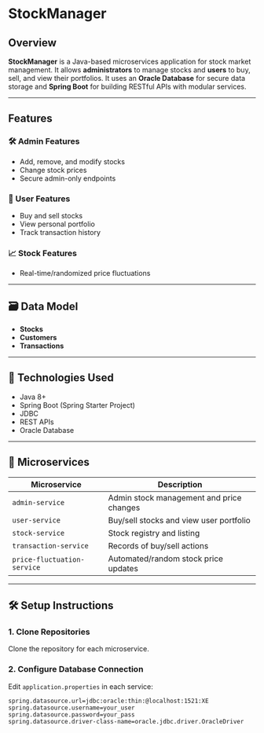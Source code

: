 # StockManager

## Overview

**StockManager** is a Java-based microservices application for stock market management. It allows **administrators** to manage stocks and **users** to buy, sell, and view their portfolios. It uses an **Oracle Database** for secure data storage and **Spring Boot** for building RESTful APIs with modular services.

---

## Features

### 🛠️ Admin Features
- Add, remove, and modify stocks
- Change stock prices
- Secure admin-only endpoints

### 👤 User Features
- Buy and sell stocks
- View personal portfolio
- Track transaction history

### 📈 Stock Features
- Real-time/randomized price fluctuations

---

## 🗃️ Data Model
- **Stocks**
- **Customers**
- **Transactions**

---

## 🚀 Technologies Used
- Java 8+
- Spring Boot (Spring Starter Project)
- JDBC
- REST APIs
- Oracle Database

---

## 🧩 Microservices

| Microservice              | Description                                      |
|--------------------------|--------------------------------------------------|
| `admin-service`          | Admin stock management and price changes         |
| `user-service`           | Buy/sell stocks and view user portfolio          |
| `stock-service`          | Stock registry and listing                       |
| `transaction-service`    | Records of buy/sell actions                      |
| `price-fluctuation-service` | Automated/random stock price updates         |

---

## 🛠️ Setup Instructions

### 1. Clone Repositories
Clone the repository for each microservice.

### 2. Configure Database Connection

Edit `application.properties` in each service:

```properties
spring.datasource.url=jdbc:oracle:thin:@localhost:1521:XE
spring.datasource.username=your_user
spring.datasource.password=your_pass
spring.datasource.driver-class-name=oracle.jdbc.driver.OracleDriver
